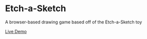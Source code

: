 # Etch-a-Sketch

A browser-based drawing game based off of the Etch-a-Sketch toy

[Live Demo](https://tylerhervias.github.io/etch-a-sketch)